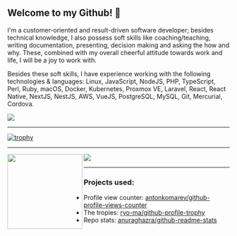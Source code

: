 ## Welcome to my Github! 👋

I'm a customer-oriented and result-driven software developer; besides technical knowledge, I also possess soft skills like coaching/teaching, writing documentation, presenting, decision making and asking the how and why. These, combined with my overall cheerful attitude towards work and life, I will be a joy to work with. 

Besides these soft skills, I have experience working with the following technologies & languages: Linux, JavaScript, NodeJS, PHP, TypeScript, Perl, Ruby, macOS, Docker, Kubernetes, Proxmox VE, Laravel, React, React Native, NextJS, NestJS, AWS, VueJS, PostgreSQL, MySQL, Git, Mercurial, Cordova.


![](https://komarev.com/ghpvc/?username=ianwijma&color=blueviolet)

---


[![trophy](https://github-profile-trophy.vercel.app/?username=ianwijma&theme=darkhub&no-frame=true)](https://github.com/ianwijma)

---

<div>
  <a href="https://github.com/ianwijma">
    <img height="170" align="left" src="https://github-readme-stats.vercel.app/api?username=ianwijma&include_all_commits=true&show_icons=true&theme=dark&hide_border=true" />
  <a/>
  <a href="https://github.com/ianwijma">
    <img src="https://github-readme-stats.vercel.app/api/top-langs/?username=ianwijma&layout=compact&show_icons=true&theme=dark&hide_border=true" />
  <a/>
</div>

---
    
### Projects used:
    
- Profile view counter: [antonkomarev/github-profile-views-counter](https://github.com/antonkomarev/github-profile-views-counter)
- The tropies: [ryo-ma/github-profile-trophy](https://github.com/ryo-ma/github-profile-trophy)
- Repo stats: [anuraghazra/github-readme-stats](https://github.com/anuraghazra/github-readme-stats)
    
    
